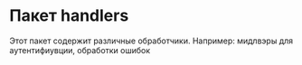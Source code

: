 # Пакет handlers

Этот пакет содержит различные обработчики. Например: мидлвэры для
аутентифиувции, обработки ошибок
